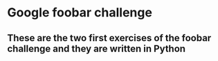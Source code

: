 # Google foobar challenge
## These are the two first exercises of the foobar challenge and they are written in Python

